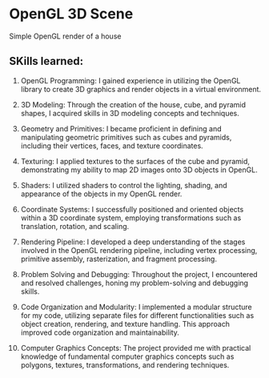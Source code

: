 # OpenGL 3D Scene
 Simple OpenGL render of a house
## SKills learned:
1. OpenGL Programming: I gained experience in utilizing the OpenGL library to create 3D graphics and render objects in a virtual environment.

2. 3D Modeling: Through the creation of the house, cube, and pyramid shapes, I acquired skills in 3D modeling concepts and techniques.

3. Geometry and Primitives: I became proficient in defining and manipulating geometric primitives such as cubes and pyramids, including their vertices, faces, and texture coordinates.

4. Texturing: I applied textures to the surfaces of the cube and pyramid, demonstrating my ability to map 2D images onto 3D objects in OpenGL.

5. Shaders: I utilized shaders to control the lighting, shading, and appearance of the objects in my OpenGL render.

6. Coordinate Systems: I successfully positioned and oriented objects within a 3D coordinate system, employing transformations such as translation, rotation, and scaling.

7. Rendering Pipeline: I developed a deep understanding of the stages involved in the OpenGL rendering pipeline, including vertex processing, primitive assembly, rasterization, and fragment processing.

8. Problem Solving and Debugging: Throughout the project, I encountered and resolved challenges, honing my problem-solving and debugging skills.

9. Code Organization and Modularity: I implemented a modular structure for my code, utilizing separate files for different functionalities such as object creation, rendering, and texture handling. This approach improved code organization and maintainability.

10. Computer Graphics Concepts: The project provided me with practical knowledge of fundamental computer graphics concepts such as polygons, textures, transformations, and rendering techniques.
